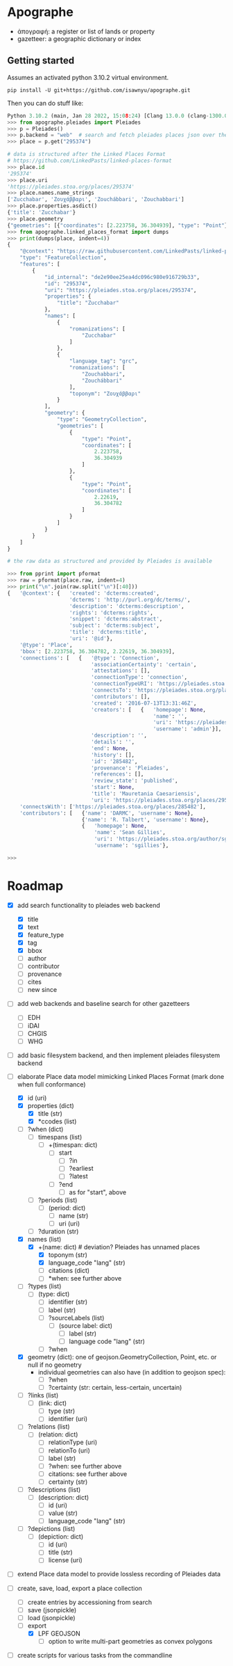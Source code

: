 # Apographe

- ἀπογραφή: a register or list of lands or property
- gazetteer: a geographic dictionary or index

## Getting started

Assumes an activated python 3.10.2 virtual environment. 

```
pip install -U git+https://github.com/isawnyu/apographe.git
```

Then you can do stuff like:

```python
Python 3.10.2 (main, Jan 28 2022, 15:08:24) [Clang 13.0.0 (clang-1300.0.29.30)] on darwin
>>> from apographe.pleiades import Pleiades
>>> p = Pleiades()
>>> p.backend = "web"  # search and fetch pleiades places json over the web
>>> place = p.get("295374")

# data is structured after the Linked Places Format
# https://github.com/LinkedPasts/linked-places-format
>>> place.id
'295374'
>>> place.uri
'https://pleiades.stoa.org/places/295374'
>>> place.names.name_strings
['Zucchabar', 'Ζουχάββαρι', 'Zouchábbari', 'Zouchabbari']
>>> place.properties.asdict()
{'title': 'Zucchabar'}
>>> place.geometry
{"geometries": [{"coordinates": [2.223758, 36.304939], "type": "Point"}, {"coordinates": [2.22619, 36.304782], "type": "Point"}], "type": "GeometryCollection"}
>>> from apographe.linked_places_format import dumps
>>> print(dumps(place, indent=4))
{
    "@context": "https://raw.githubusercontent.com/LinkedPasts/linked-places/master/linkedplaces-context-v1.1.jsonld",
    "type": "FeatureCollection",
    "features": [
        {
            "id_internal": "de2e90ee25ea4dc096c980e916729b33",
            "id": "295374",
            "uri": "https://pleiades.stoa.org/places/295374",
            "properties": {
                "title": "Zucchabar"
            },
            "names": [
                {
                    "romanizations": [
                        "Zucchabar"
                    ]
                },
                {
                    "language_tag": "grc",
                    "romanizations": [
                        "Zouchabbari",
                        "Zouchábbari"
                    ],
                    "toponym": "Ζουχάββαρι"
                }
            ],
            "geometry": {
                "type": "GeometryCollection",
                "geometries": [
                    {
                        "type": "Point",
                        "coordinates": [
                            2.223758,
                            36.304939
                        ]
                    },
                    {
                        "type": "Point",
                        "coordinates": [
                            2.22619,
                            36.304782
                        ]
                    }
                ]
            }
        }
    ]
}

# the raw data as structured and provided by Pleiades is available

>>> from pprint import pformat
>>> raw = pformat(place.raw, indent=4)
>>> print("\n".join(raw.split("\n")[:40]))
{   '@context': {   'created': 'dcterms:created',
                    'dcterms': 'http://purl.org/dc/terms/',
                    'description': 'dcterms:description',
                    'rights': 'dcterms:rights',
                    'snippet': 'dcterms:abstract',
                    'subject': 'dcterms:subject',
                    'title': 'dcterms:title',
                    'uri': '@id'},
    '@type': 'Place',
    'bbox': [2.223758, 36.304782, 2.22619, 36.304939],
    'connections': [   {   '@type': 'Connection',
                           'associationCertainty': 'certain',
                           'attestations': [],
                           'connectionType': 'connection',
                           'connectionTypeURI': 'https://pleiades.stoa.org/vocabularies/relationship-types/connection',
                           'connectsTo': 'https://pleiades.stoa.org/places/285482',
                           'contributors': [],
                           'created': '2016-07-13T13:31:46Z',
                           'creators': [   {   'homepage': None,
                                               'name': '',
                                               'uri': 'https://pleiades.stoa.org/author/admin',
                                               'username': 'admin'}],
                           'description': '',
                           'details': '',
                           'end': None,
                           'history': [],
                           'id': '285482',
                           'provenance': 'Pleiades',
                           'references': [],
                           'review_state': 'published',
                           'start': None,
                           'title': 'Mauretania Caesariensis',
                           'uri': 'https://pleiades.stoa.org/places/295374/285482'}],
    'connectsWith': ['https://pleiades.stoa.org/places/285482'],
    'contributors': [   {'name': 'DARMC', 'username': None},
                        {'name': 'R. Talbert', 'username': None},
                        {   'homepage': None,
                            'name': 'Sean Gillies',
                            'uri': 'https://pleiades.stoa.org/author/sgillies',
                            'username': 'sgillies'},

>>> 
```

# Roadmap

- [x] add search functionality to pleiades web backend
    - [x] title
    - [x] text
    - [x] feature_type
    - [x] tag
    - [x] bbox
    - [ ] author
    - [ ] contributor
    - [ ] provenance
    - [ ] cites
    - [ ] new since
- [ ] add web backends and baseline search for other gazetteers
    - [ ] EDH
    - [ ] iDAI
    - [ ] CHGIS
    - [ ] WHG
- [ ] add basic filesystem backend, and then implement pleiades filesystem backend
- [ ] elaborate Place data model mimicking Linked Places Format (mark done when full conformance)
    - [x] id (uri)
    - [x] properties (dict)
        - [x] title (str)
        - [x] *ccodes (list)
    - [ ] ?when (dict)
        - [ ] timespans (list)
            - [ ] +(timespan: dict)
                - [ ] start
                    - [ ] ?in
                    - [ ] ?earliest
                    - [ ] ?latest
                - [ ] ?end
                    - [ ] as for "start", above
        - [ ] ?periods (list)
            - [ ] (period: dict)
                - [ ] name (str)
                - [ ] uri (uri)
        - [ ] ?duration (str)
    - [x] names (list)
        - [x] +(name: dict)  # deviation? Pleiades has unnamed places
            - [x] toponym (str)
            - [x] language_code "lang" (str)
            - [ ] citations (dict)
            - [ ] *when: see further above
    - [ ] ?types (list)
        - [ ] (type: dict)
            - [ ] identifier (str)
            - [ ] label (str)
            - [ ] ?sourceLabels (list)
                - [ ] (source label: dict)
                    - [ ] label (str)
                    - [ ] language code "lang" (str)
            - [ ] ?when
    - [x] geometry (dict): one of geojson.GeometryCollection, Point, etc. or null if no geometry
        - individual geometries can also have (in addition to geojson spec):
            - [ ] ?when
            - [ ] ?certainty (str: certain, less-certain, uncertain)
    - [ ] ?links (list)
        - [ ] (link: dict)
            - [ ] type (str)
            - [ ] identifier (uri)
    - [ ] ?relations (list)
        - [ ] (relation: dict)
            - [ ] relationType (uri)
            - [ ] relationTo (uri)
            - [ ] label (str)
            - [ ] ?when: see further above
            - [ ] citations: see further above
            - [ ] certainty (str)
    - [ ] ?descriptions (list)
        - [ ] (description: dict)
            - [ ] id (uri)
            - [ ] value (str)
            - [ ] language_code "lang" (str)
    - [ ] ?depictions (list)
        - [ ] (depiction: dict)
            - [ ] id (uri)
            - [ ] title (str)
            - [ ] license (uri)
- [ ] extend Place data model to provide lossless recording of Pleiades data
- [ ] create, save, load, export a place collection
    - [ ] create entries by accessioning from search
    - [ ] save (jsonpickle)
    - [ ] load (jsonpickle)
    - [ ] export
        - [x] LPF GEOJSON
            - [ ] option to write multi-part geometries as convex polygons
- [ ] create scripts for various tasks from the commandline

